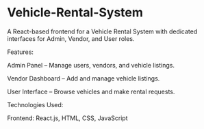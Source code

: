 # Vehicle-Rental-System
  A React-based frontend for a Vehicle Rental System with dedicated interfaces for Admin, Vendor, and User roles. 
  
  Features: 
  
  Admin Panel – Manage users, vendors, and vehicle listings. 
  
  Vendor Dashboard – Add and manage vehicle listings. 
  
  User Interface – Browse vehicles and make rental requests. 
  
  Technologies Used: 
  
  Frontend: React.js, HTML, CSS, JavaScript

